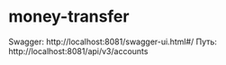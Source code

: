 # money-transfer
Swagger: http://localhost:8081/swagger-ui.html#/
Путь: http://localhost:8081/api/v3/accounts
